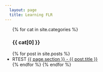 ```yaml
---
  layout: page
  title: Learning FLR
---
```


<ul>
	{% for cat in site.categories %}
    <h3>{{ cat[0] }}</h3>
  {% for post in site.posts %}
    	<li>
			RTEST
	      <a href="{{ post.url }}">{{ page.section }} - {{ post.title }}</a>
    	</li>
  {% endfor %}
	{% endfor %}
</ul>



